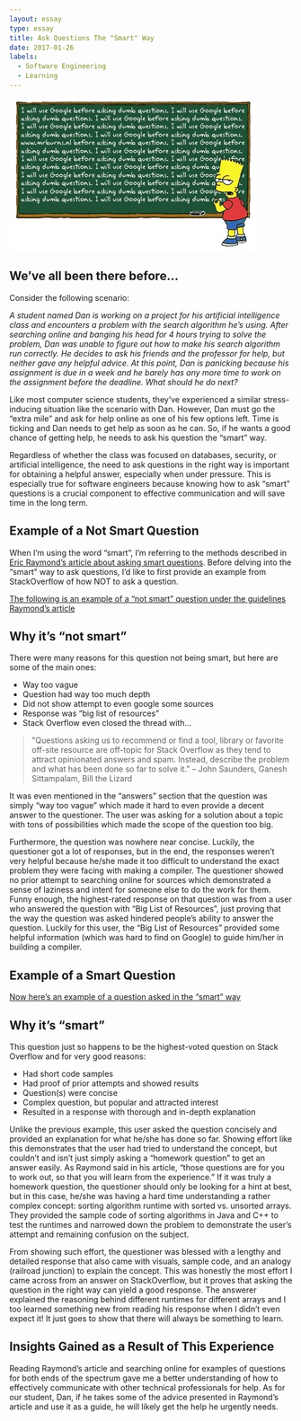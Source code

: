 ```yaml
---
layout: essay
type: essay
title: Ask Questions The "Smart" Way
date: 2017-01-26
labels:
  - Software Engineering
  - Learning
---
```


<img class="ui large middle aligned image" src="../images/smartquestions.jpg">

## We’ve all been there before…

Consider the following scenario:

*A student named Dan is working on a project for his artificial intelligence class and encounters a problem with the search algorithm he’s using. After searching online and banging his head for 4 hours trying to solve the problem, Dan was unable to figure out how to make his search algorithm run correctly. He decides to ask his friends and the professor for help, but neither gave any helpful advice. At this point, Dan is panicking because his assignment is due in a week and he barely has any more time to work on the assignment before the deadline. What should he do next?*

Like most computer science students, they’ve experienced a similar stress-inducing situation like the scenario with Dan. However, Dan must go the “extra mile” and ask for help online as one of his few options left. Time is ticking and Dan needs to get help as soon as he can. So, if he wants a good chance of getting help, he needs to ask his question the “smart” way.

Regardless of whether the class was focused on databases, security, or artificial intelligence, the need to ask questions in the right way is important for obtaining a helpful answer, especially when under pressure. This is especially true for software engineers because knowing how to ask “smart” questions is a crucial component to effective communication and will save time in the long term.

## Example of a Not Smart Question
When I’m using the word “smart”, I’m referring to the methods described in [Eric Raymond’s article about asking smart questions](http://www.catb.org/esr/faqs/smart-questions.html). Before delving into the “smart” way to ask questions, I’d like to first provide an example from StackOverflow of how NOT to ask a question.

[The following is an example of a “not smart” question under the guidelines Raymond’s article](http://stackoverflow.com/questions/1669/learning-to-write-a-compiler)

## Why it’s “not smart”
There were many reasons for this question not being smart, but here are some of the main ones:

-	Way too vague
-	Question had way too much depth
-	Did not show attempt to even google some sources
-	Response was “big list of resources”
-	Stack Overflow even closed the thread with...

<blockquote> "Questions asking us to recommend or find a tool, library or favorite off-site resource are off-topic for Stack Overflow as they tend to attract opinionated answers and spam. Instead, describe the problem and what has been done so far to solve it." – John Saunders, Ganesh Sittampalam, Bill the Lizard </blockquote>

It was even mentioned in the “answers” section that the question was simply “way too vague” which made it hard to even provide a decent answer to the questioner. The user was asking for a solution about a topic with tons of possibilities which made the scope of the question too big.

Furthermore, the question was nowhere near concise. Luckily, the questioner got a lot of responses, but in the end, the responses weren’t very helpful because he/she made it too difficult to understand the exact problem they were facing with making a compiler. The questioner showed no prior attempt to searching online for sources which demonstrated a sense of laziness and intent for someone else to do the work for them. Funny enough, the highest-rated response on that question was from a user who answered the question with “Big List of Resources”, just proving that the way the question was asked hindered people’s ability to answer the question. Luckily for this user, the “Big List of Resources” provided some helpful information (which was hard to find on Google) to guide him/her in building a compiler. 

## Example of a Smart Question

[Now here’s an example of a question asked in the “smart” way](http://stackoverflow.com/questions/11227809/why-is-it-faster-to-process-a-sorted-array-than-an-unsorted-array) 

## Why it’s “smart”
This question just so happens to be the highest-voted question on Stack Overflow and for very good reasons:

-	Had short code samples
-	Had proof of prior attempts and showed results
-	Question(s) were concise
-	Complex question, but popular and attracted interest
-	Resulted in a response with thorough and in-depth explanation

Unlike the previous example, this user asked the question concisely and provided an explanation for what he/she has done so far.  Showing effort like this demonstrates that the user had tried to understand the concept, but couldn’t and isn’t just simply asking a “homework question” to get an answer easily. As Raymond said in his article, “those questions are for you to work out, so that you will learn from the experience.” If it was truly a homework question, the questioner should only be looking for a hint at best, but in this case, he/she was having a hard time understanding a rather complex concept: sorting algorithm runtime with sorted vs. unsorted arrays. They provided the sample code of sorting algorithms in Java and C++ to test the runtimes and narrowed down the problem to demonstrate the user’s attempt and remaining confusion on the subject.

From showing such effort, the questioner was blessed with a lengthy and detailed response that also came with visuals, sample code, and an analogy (railroad junction) to explain the concept. This was honestly the most effort I came across from an answer on StackOverflow, but it proves that asking the question in the right way can yield a good response. The answerer explained the reasoning behind different runtimes for different arrays and I too learned something new from reading his response when I didn’t even expect it! It just goes to show that there will always be something to learn.

## Insights Gained as a Result of This Experience
Reading Raymond’s article and searching online for examples of questions for both ends of the spectrum gave me a better understanding of how to effectively communicate with other technical professionals for help. As for our student, Dan, if he takes some of the advice presented in Raymond’s article and use it as a guide, he will likely get the help he urgently needs.
 
